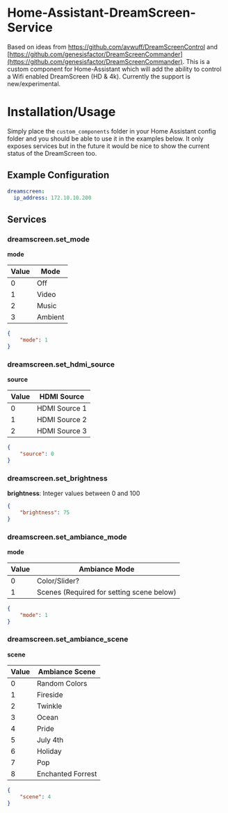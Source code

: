 # Home-Assistant-DreamScreen-Service
Based on ideas from https://github.com/avwuff/DreamScreenControl and [https://github.com/genesisfactor/DreamScreenCommander](https://github.com/genesisfactor/DreamScreenCommander).  This is a custom component for Home-Assistant which will add the ability to control a Wifi enabled DreamScreen (HD & 4k).  Currently the support is new/experimental.

# Installation/Usage
Simply place the `custom_components` folder in your Home Assistant config folder and you should be able to use it in the examples below.  It only exposes services but in the future it would be nice to show the current status of the DreamScreen too.

## Example Configuration
```yaml
dreamscreen:
  ip_address: 172.10.10.200
```

## Services
### dreamscreen.set_mode
**mode**

| Value | Mode |
| - | - |
| 0 | Off |
| 1 | Video |
| 2 | Music |
| 3 | Ambient|

```json
{
    "mode": 1
}
```
### dreamscreen.set_hdmi_source
**source**

| Value | HDMI Source |
| - | - |
| 0 | HDMI Source 1 |
| 1 | HDMI Source 2 |
| 2 | HDMI Source 3 |

```json
{
    "source": 0
}
```
### dreamscreen.set_brightness
**brightness**: Integer values between 0 and 100
```json
{
    "brightness": 75
}
```
### dreamscreen.set_ambiance_mode
**mode**

| Value | Ambiance Mode |
| - | - |
| 0 | Color/Slider? |
| 1 | Scenes (Required for setting scene below) |

```json
{
    "mode": 1
}
```
### dreamscreen.set_ambiance_scene
**scene**

| Value | Ambiance Scene |
| - | - |
| 0 | Random Colors |
| 1 | Fireside |
| 2 | Twinkle |
| 3 | Ocean|
| 4 | Pride|
| 5 | July 4th|
| 6 | Holiday|
| 7 | Pop|
| 8 | Enchanted Forrest|

```json
{
    "scene": 4
}
```